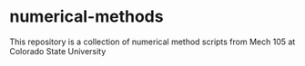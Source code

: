 # numerical-methods
This repository is a collection of numerical method scripts from Mech 105 at Colorado State University
